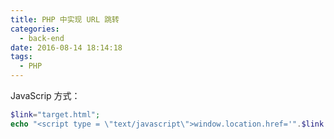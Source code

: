 ```yaml
---
title: PHP 中实现 URL 跳转
categories:
  - back-end
date: 2016-08-14 18:14:18
tags:
  - PHP
---
```


JavaScrip 方式：

``` php
$link="target.html";
echo "<script type = \"text/javascript\">window.location.href='".$link."'</script>";
```